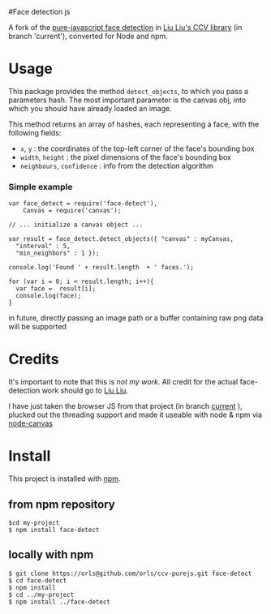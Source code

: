 #Face detection js

A fork of the [pure-javascript face detection](https://github.com/liuliu/ccv/tree/current/js) in [Liu Liu's CCV library](https://github.com/liuliu/ccv) (in branch 'current'), converted for Node and npm.

# Usage

This package provides the method `detect_objects`, to which you pass a parameters hash. The most important parameter is the canvas obj, into which you should have already loaded an image.

This method returns an array of hashes, each representing a face, with the following fields:

* `x`, `y` : the coordinates of the top-left corner of the face's bounding box
* `width`, `height` : the pixel dimensions of the face's bounding box
* `neighbours`, `confidence` : info from the detection algorithm

### Simple example

    var face_detect = require('face-detect'),
        Canvas = require('canvas');
    
    // ... initialize a canvas object ...
    
    var result = face_detect.detect_objects({ "canvas" : myCanvas,
      "interval" : 5,
      "min_neighbors" : 1 });
    
    console.log('Found ' + result.length  + ' faces.');
    
    for (var i = 0; i < result.length; i++){
      var face =  result[i];
      console.log(face);
    }
    

in future, directly passing an image path or a buffer containing raw png data will be supported

# Credits

It's important to note that this is *not my work*. All credit for the actual face-detection work should go to [Liu Liu](https://github.com/liuliu/).

I have just taken the browser JS from that project (in branch [current](https://github.com/liuliu/ccv/tree/current/js) ), plucked out the threading support and made it useable with node & npm via [node-canvas](https://github.com/LearnBoost/node-canvas/)

# Install

This project is installed with [npm](http://npmjs.org).

## from npm repository
  
    $cd my-project
    $ npm install face-detect

## locally with npm

    $ git clone https://orls@github.com/orls/ccv-purejs.git face-detect
    $ cd face-detect
    $ npm install
    $ cd ../my-project
    $ npm install ../face-detect
